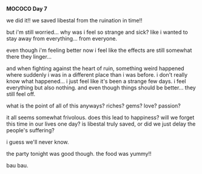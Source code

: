 <!-- title: Mococo's Journal Entry: Day 7 -->

**MOCOCO Day 7**

we did it!! we saved libestal from the ruination in time!!

but i'm still worried... why was i feel so strange and sick? like i wanted to stay away from everything...
from everyone.

even though i'm feeling better now i feel like the effects are still somewhat there they linger...

and when fighting against the heart of ruin, something weird happened where suddenly i was in a different place than i was before.
i don't really know what happened... i just feel like it's been a strange few days. i feel everything but also nothing. and even though things should be better...
they still feel off.

what is the point of all of this anyways?
riches?
gems?
love?
passion?

it all seems somewhat frivolous.
does this lead to happiness?
will we forget this time in our lives one day?
is libestal truly saved, or did we just delay the people's suffering?

i guess we'll never know.

the party tonight was good though.
the food was yummy!!

bau bau.
